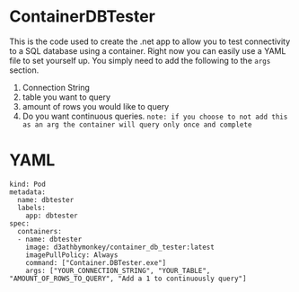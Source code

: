 # ContainerDBTester
This is the code used to create the .net app to allow you to test connectivity to a SQL database using a container. Right now you can easily use a YAML file to set yourself up. You simply need to add the following to the `args` section.

1. Connection String
2. table you want to query
3. amount of rows you would like to query
4. Do you want continuous queries. `note: if you choose to not add this as an arg the container will query only once and complete`


# YAML
```apiVersion: v1
kind: Pod
metadata:
  name: dbtester
  labels:
    app: dbtester
spec:
  containers:
  - name: dbtester
    image: d3athbymonkey/container_db_tester:latest
    imagePullPolicy: Always
    command: ["Container.DBTester.exe"]
    args: ["YOUR_CONNECTION_STRING", "YOUR_TABLE", "AMOUNT_OF_ROWS_TO_QUERY", "Add a 1 to continuously query"]
```
